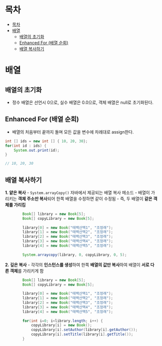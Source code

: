 # 목차

<!-- TOC tocDepth:1..3 chapterDepth:1..6 -->

- [목차](#목차)
- [배열](#배열)
    - [배열의 초기화](#배열의-초기화)
    - [Enhanced For (배열 순회)](#enhanced-for-배열-순회)
    - [배열 복사하기](#배열-복사하기)

<!-- /TOC -->

# 배열

## 배열의 초기화
- 정수 배열은 선언시 0으로, 실수 배열은 0.0으로, 객체 배열은 null로 초기화된다.


## Enhanced For (배열 순회)

- 배열의 처음부터 끝까지 돌며 모든 값을 변수에 차례대로 assign한다.

```java
int [] ids = new int [] { 10, 20, 30};
for(int id : ids) {
	System.out.print(id);
}

// 10, 20, 30
```


## 배열 복사하기

**1. 얕은 복사**
    - `System.arrayCopy()` 자바에서 제공되는 배열 복사 메소드
    - 배열이 가리키는 **객체 주소만 복사**되어 한쪽 배열을 수정하면 같이 수정됨
    - 즉, 두 배열이 **같은 객체를 가리킴**

```java
		Book[] library = new Book[5];
		Book[] copyLibrary = new Book[5];
		
		library[0] = new Book("태백산맥1", "조정래");
		library[1] = new Book("태백산맥2", "조정래");
		library[2] = new Book("태백산맥3", "조정래");
		library[3] = new Book("태백산맥4", "조정래");
		library[4] = new Book("태백산맥5", "조정래");
		
		System.arraycopy(library, 0, copyLibrary, 0, 5);
```

**2. 깊은 복사**
    - 각각의 **인스턴스를 생성**하여 한쪽 **배열의 값만 복사**하여 배열이 **서로 다른 객체**를 가리키게 함

```java
		Book[] library = new Book[5];
		Book[] copyLibrary = new Book[5];
		
		library[0] = new Book("태백산맥1", "조정래");
		library[1] = new Book("태백산맥2", "조정래");
		library[2] = new Book("태백산맥3", "조정래");
		library[3] = new Book("태백산맥4", "조정래");
		library[4] = new Book("태백산맥5", "조정래");
		
		for(int i=0; i<library.length; i++) {
			copyLibrary[i] = new Book();
			copyLibrary[i].setAuthor(library[i].getAuthor());
			copyLibrary[i].setTitle(library[i].getTitle());
		}
```

